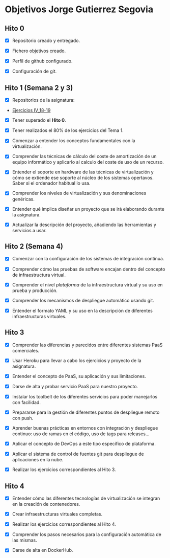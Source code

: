 Objetivos Jorge Gutierrez Segovia
============================

## Hito 0

- [x] Repositorio creado y entregado.

- [x] Fichero objetivos creado.

- [x] Perfil de github configurado.

- [x] Configuración de git.


## Hito 1 (Semana 2 y 3)

- [x] Repositorios de la asignatura:
- [Ejercicios IV_18-19](https://github.com/Saytes/EjerciciosIV-18-19)

- [x] Tener superado el **Hito 0**.

- [x] Tener realizados el 80% de los ejercicios del Tema 1.

- [x] Comenzar a entender los conceptos fundamentales con la virtualización.

- [x] Comprender las técnicas de cálculo del coste de amortización de un equipo informático y aplicarlo al calculo del coste de uso de un recurso.

- [x] Entender el soporte en hardware de las técnicas de virtualización y cómo se extiende ese soporte al núcleo 
de los sistemas opertavos. Saber si el ordenador habitual lo usa.

- [x] Comprender los niveles de virtualización y sus denominaciones genéricas.

- [x] Entender qué implica diseñar un proyecto que se irá elaborando durante la asignatura. 

- [x] Actualizar la descripción del proyecto, añadiendo las herramientas y servicios a usar. 


## Hito 2 (Semana 4)

- [x] Comenzar con la configuración de los sistemas de integración continua.

- [x] Comprender cómo las pruebas de software encajan dentro del concepto de infraestructura virtual.

- [x] Comprender el nivel *plataforma* de la infraestructura virtual y su uso en prueba y producción.

- [x] Comprender los mecanismos de despliegue automático usando git.

- [x] Entender el formato YAML y su uso en la descripción de diferentes infraestructuras virtuales.


## Hito 3

- [x] Comprender las diferencias y parecidos entre diferentes sistemas PaaS comerciales.

- [x] Usar Heroku para llevar a cabo los ejercicios y proyecto de la asignatura.

- [x] Entender el concepto de PaaS, su aplicación y sus limitaciones.

- [x] Darse de alta y probar servicio PaaS para nuestro proyecto.

- [x] Instalar los toolbelt de los diferentes servicios para poder manejarlos con facilidad.

- [x] Prepararse para la gestión de diferentes puntos de despliegue remoto con push.

- [x] Aprender buenas prácticas en entornos con integración y despliegue continuo: uso de ramas en el código, uso de tags para releases...

- [x] Aplicar el concepto de DevOps a este tipo específico de plataforma.

- [x] Aplicar el sistema de control de fuentes git para despliegue de aplicaciones en la nube.

- [x] Realizar los ejercicios correspondientes al Hito 3.

## Hito 4

- [x] Entender cómo las diferentes tecnologías de virtualización se integran en la creación de contenedores.

- [x] Crear infraestructuras virtuales completas.

- [x] Realizar los ejercicios correspondientes al Hito 4.

- [x] Comprender los pasos necesarios para la configuración automática de las mismas.

- [x] Darse de alta en DockerHub.
